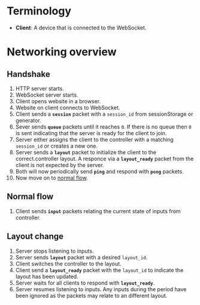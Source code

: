 # Terminology

- **Client**: A device that is connected to the WebSocket.


# Networking overview

## Handshake

1. HTTP server starts.
2. WebSocket server starts.
3. Client opens website in a browser.
4. Website on client connects to WebSocket.
5. Client sends a **`session`** packet with a `session_id` from sessionStorage or generator.
6. Sever sends **`queue`** packets until it reaches `0`. If there is no queue then `0` is sent indicating that the server is ready for the client to join.
7. Server either assigns the client to the controller with a matching `session_id` or creates a new one.
8. Server sends a **`layout`** packet to initialize the client to the correct.controller layout. A responce via a **`layout_ready`** packet from the client is not expected by the server.
9. Both will now periodically send **`ping`** and respond with **`pong`** packets.
10. Now move on to [normal flow](#normal-flow).


## Normal flow

1. Client sends **`input`** packets relating the current state of inputs from controller.

## Layout change

1. Server stops listening to inputs.
2. Server sends **`layout`** packet with a desired `layout_id`.
3. Client switches the controller to the layout.
4. Client send a **`layout_ready`** packet with the `layout_id` to indicate the layout has been updated.
5. Server waits for all clients to respond with **`layout_ready`**. 
6. Server resumes listening to inputs. Any inputs during the period have been ignored as the packets may relate to an different layout.
